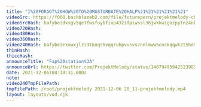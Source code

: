 ```yaml
---
title: "I%20FORGOT%20HOW%20TO%20MASTURBATE%20HALP%21%21%21%21%21%21"
videoSrc: https://f000.backblazeb2.com/file/futureporn/projektmelody-chaturbate-2021-12-06.mp4
videoSrcHash: bafybeidxsgv5qe7fwsfuybfixp432ifpiwssl36jwkkwigozpytnz4nbmy?filename=projektmelody-chaturbate-20211206T201000Z-source.mp4
video720Hash: 
video480Hash: 
video360Hash: 
video240Hash: bafybeiexawxjlzi3tkoqshvqqruhpvvsvs7nnlmww5cnckqqwk2t5hdsbm?filename=projektmelody-chaturbate-20211206T201000Z-240p.mp4
thinHash: 
thiccHash: 
announceTitle: "Fap%20station%3A"
announceUrl: https://twitter.com/ProjektMelody/status/1467949594252398599
date: 2021-12-06T04:10:31.000Z
note: 
video240TmpFilePath: 
tmpFilePath: /root/projektmelody 2021-12-06 20_11-projektmelody.mp4
layout: layouts/vod.njk
---
```

